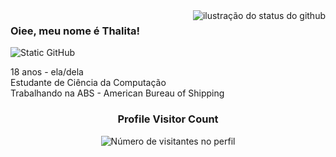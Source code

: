 <img align='right' src="https://github-readme-stats.vercel.app/api?username=winniieter&show_icons=true&title_color=783c00&text_color=af552e&icon_color=783c00&bg_color=f8efd4&cache_seconds=2300" alt="ilustração do status do github">

### Oiee, meu nome é Thalita!

<img src="https://img.shields.io/static/v1?label=Overview&message=Winnieter&color=f8efd4&style=for-the-badge&logo=GitHub" alt="Static GitHub">

<p> 18 anos - ela/dela <br/> Estudante de Ciência da Computação <br/> Trabalhando na ABS - American Bureau of Shipping

<div align="center">
  
  <h3><b> Profile Visitor Count</b></h3>
</div>

<p align="center">
  <img
    src="https://profile-counter.glitch.me/iuricode/count.svg"
    alt="Número de visitantes no perfil"
  />
</p>
